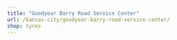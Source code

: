 ```yaml
---
title: "Goodyear Barry Road Service Center"
url: /kansas-city/goodyear-barry-road-service-center/
shop: tyres
---
```

